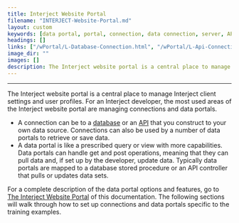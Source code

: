 ```yaml
---
title: Interject Website Portal
filename: "INTERJECT-Website-Portal.md"
layout: custom
keywords: [data portal, portal, connection, data connection, server, API]
headings: []
links: ["/wPortal/L-Database-Connection.html", "/wPortal/L-Api-Connections.html", "/wPortal/The-INTERJECT-Website-Portal.html"]
image_dir: ""
images: []
description: The Interject website portal is a central place to manage Interject client settings and user profiles. For an Interject developer, the most used areas of the Interject website portal are managing connections and data portals.
---
```

* * *

The Interject website portal is a central place to manage Interject client settings and user profiles. For an Interject developer, the most used areas of the Interject website portal are managing connections and data portals.

* A connection can be to a [database](/wPortal/L-Database-Connection.html) or an [API](/wPortal/L-Api-Connections.html) that you construct to your own data source. Connections can also be used by a number of data portals to retrieve or save data.
* A data portal is like a prescribed query or view with more capabilities. Data portals can handle get and post operations, meaning that they can pull data and, if set up by the developer, update data. Typically data portals are mapped to a database stored procedure or an API controller that pulls or updates data sets.

For a complete description of the data portal options and features, go to [The Interject Website Portal](/wPortal/The-INTERJECT-Website-Portal.html) of this documentation. The following sections will walk through how to set up connections and data portals specific to the training examples.
